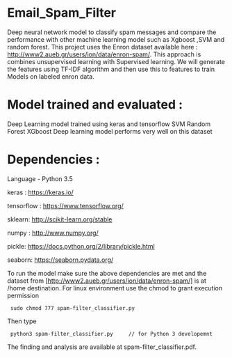 # Email_Spam_Filter
Deep neural network model to classify spam messages  and compare the performance with other machine learning model such as Xgboost ,SVM and random forest. This project uses the Enron dataset available here : http://www2.aueb.gr/users/ion/data/enron-spam/.
This approach is combines unsupervised learning with Supervised learning. We will generate the features using TF-IDF algorithm and then use this to features to train Models on labeled enron data.

# Model trained and evaluated :

Deep Learning model trained using keras and tensorflow
SVM
Random Forest
XGboost
Deep learning model performs very well on this dataset

# Dependencies :

Language - Python 3.5

keras : https://keras.io/

tensorflow : https://www.tensorflow.org/

sklearn: http://scikit-learn.org/stable

numpy : http://www.numpy.org/

pickle: https://docs.python.org/2/library/pickle.html

seaborn: https://seaborn.pydata.org/

To run the model make sure the above dependencies are met and the dataset from [http://www2.aueb.gr/users/ion/data/enron-spam/] is at /home destination. 
For linux environment use the chmod to grant execution permission
``` 
 sudo chmod 777 spam-filter_classifier.py 
```
Then type 
```
 python3 spam-filter_classifier.py     // for Python 3 developemnt
```
The finding and analysis are available at spam-filter_classifier.pdf.



